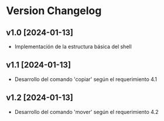 # Version Changelog

## v1.0 [2024-01-13]
- Implementación de la estructura básica del shell
## v1.1 [2024-01-13]
- Desarrollo del comando 'copiar' según el requerimiento 4.1
## v1.2 [2024-01-13]
- Desarrollo del comando 'mover' según el requerimiento 4.2
